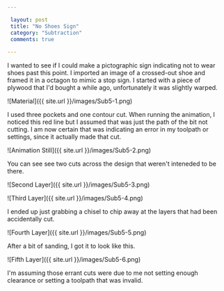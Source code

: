 ```yaml
---

 layout: post
 title: "No Shoes Sign"
 category: "Subtraction"
 comments: true
 
---
```


I wanted to see if I could make a pictographic sign indicating not to wear shoes past this point. I imported an image of a crossed-out shoe and framed it in a octagon to mimic a stop sign. I started with a piece of plywood that I'd bought a while ago, unfortunately it was slightly warped.

![Material]({{ site.url }}/images/Sub5-1.png)

I used three pockets and one contour cut. When running the animation, I noticed this red line but I assumed that was just the path of the bit not cutting. I am now certain that was indicating an error in my toolpath or settings, since it actually made that cut. 

![Animation Still]({{ site.url }}/images/Sub5-2.png)
 
You can see see two cuts across the design that weren't inteneded to be there.

![Second Layer]({{ site.url }}/images/Sub5-3.png)

![Third Layer]({{ site.url }}/images/Sub5-4.png)

I ended up just grabbing a chisel to chip away at the layers that had been accidentally cut. 

![Fourth Layer]({{ site.url }}/images/Sub5-5.png)

After a bit of sanding, I got it to look like this. 

![Fifth Layer]({{ site.url }}/images/Sub5-6.png)


I'm assuming those errant cuts were due to me not setting enough clearance or setting a toolpath that was invalid. 


